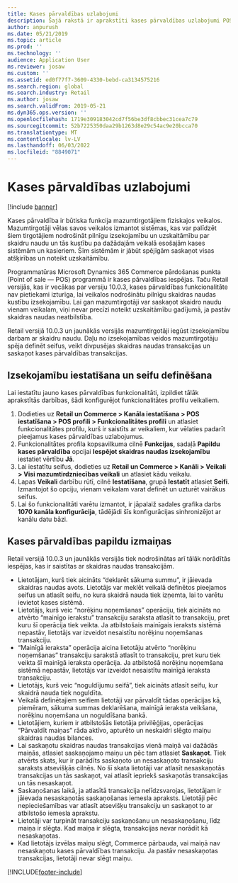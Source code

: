 ```yaml
---
title: Kases pārvaldības uzlabojumi
description: Šajā rakstā ir aprakstīti kases pārvaldības uzlabojumi POS sistēmā Dynamics 365 Commerce.
author: anpurush
ms.date: 05/21/2019
ms.topic: article
ms.prod: ''
ms.technology: ''
audience: Application User
ms.reviewer: josaw
ms.custom: ''
ms.assetid: ed0f77f7-3609-4330-bebd-ca3134575216
ms.search.region: global
ms.search.industry: Retail
ms.author: josaw
ms.search.validFrom: 2019-05-21
ms.dyn365.ops.version: ''
ms.openlocfilehash: 1719e309183042cd7f56be3df8cbbec31cea7c79
ms.sourcegitcommit: 52b7225350daa29b1263d8e29c54ac9e20bcca70
ms.translationtype: MT
ms.contentlocale: lv-LV
ms.lasthandoff: 06/03/2022
ms.locfileid: "8849071"
---
```

# <a name="cash-management-improvements"></a>Kases pārvaldības uzlabojumi

[!include [banner](includes/banner.md)]


Kases pārvaldība ir būtiska funkcija mazumtirgotājiem fiziskajos veikalos. Mazumtirgotāji vēlas savos veikalos izmantot sistēmas, kas var palīdzēt šiem tirgotājiem nodrošināt pilnīgu izsekojamību un uzskaitāmību par skaidru naudu un tās kustību pa dažādajām veikalā esošajām kases sistēmām un kasieriem. Šīm sistēmām ir jābūt spējīgām saskaņot visas atšķirības un noteikt uzskaitāmību.


Programmatūras Microsoft Dynamics 365 Commerce pārdošanas punkta (Point of sale — POS) programmā ir kases pārvaldības iespējas. Taču Retail versijās, kas ir vecākas par versiju 10.0.3, kases pārvaldības funkcionalitāte nav pietiekami izturīga, lai veikalos nodrošinātu pilnīgu skaidras naudas kustību izsekojamību. Lai gan mazumtirgotāji var saskaņot skaidro naudu vienam veikalam, viņi nevar precīzi noteikt uzskaitāmību gadījumā, ja pastāv skaidras naudas neatbilstība.


Retail versijā 10.0.3 un jaunākās versijās mazumtirgotāji iegūst izsekojamību darbam ar skaidru naudu. Daļu no izsekojamības veidos mazumtirgotāju spēja definēt seifus, veikt divpusējas skaidras naudas transakcijas un saskaņot kases pārvaldības transakcijas.

## <a name="set-up-traceability-and-define-safes"></a>Izsekojamību iestatīšana un seifu definēšana

Lai iestatītu jauno kases pārvaldības funkcionalitāti, izpildiet tālāk aprakstītās darbības, šādi konfigurējot funkcionalitātes profilu veikaliem.

1. Dodieties uz **Retail un Commerce \> Kanāla iestatīšana \> POS iestatīšana \> POS profili \> Funkcionalitātes profili** un atlasiet funkcionalitātes profilu, kurš ir saistīts ar veikaliem, kur vēlaties padarīt pieejamus kases pārvaldības uzlabojumus.
2. Funkcionalitātes profila kopsavilkuma cilnē **Funkcijas**, sadaļā **Papildu kases pārvaldība** opcijai **Iespējot skaidras naudas izsekojamību** iestatiet vērtību **Jā**.
3. Lai iestatītu seifus, dodieties uz **Retail un Commerce \> Kanāli \> Veikali \> Visi mazumtirdzniecības veikali** un atlasiet kādu veikalu.
4. Lapas **Veikali** darbību rūtī, cilnē **Iestatīšana**, grupā **Iestatīt** atlasiet **Seifi**. Izmantojot šo opciju, vienam veikalam varat definēt un uzturēt vairākus seifus.
4. Lai šo funkcionalitāti varētu izmantot, ir jāpalaiž sadales grafika darbs **1070 kanāla konfigurācija**, tādējādi šīs konfigurācijas sinhronizējot ar kanālu datu bāzi.

## <a name="additional-cash-management-changes"></a>Kases pārvaldības papildu izmaiņas

Retail versijā 10.0.3 un jaunākās versijās tiek nodrošinātas arī tālāk norādītās iespējas, kas ir saistītas ar skaidras naudas transakcijām.

- Lietotājam, kurš tiek aicināts “deklarēt sākuma summu”, ir jāievada skaidras naudas avots. Lietotājs var meklēt veikalā definētos pieejamos seifus un atlasīt seifu, no kura skaidrā nauda tiek izņemta, lai to varētu ievietot kases sistēmā.
- Lietotājs, kurš veic “norēķinu noņemšanas” operāciju, tiek aicināts no atvērto “mainīgo ierakstu” transakciju saraksta atlasīt to transakciju, pret kuru šī operācija tiek veikta. Ja atbilstošais mainīgais ieraksts sistēmā nepastāv, lietotājs var izveidot nesaistītu norēķinu noņemšanas transakciju.
- “Mainīgā ieraksta” operācija aicina lietotāju atvērto “norēķinu noņemšanas” transakciju sarakstā atlasīt to transakciju, pret kuru tiek veikta šī mainīgā ieraksta operācija. Ja atbilstošā norēķinu noņemšana sistēmā nepastāv, lietotājs var izveidot nesaistītu mainīgā ieraksta transakciju.
- Lietotājs, kurš veic “noguldījumu seifā”, tiek aicināts atlasīt seifu, kur skaidrā nauda tiek noguldīta.
- Veikalā definētajiem seifiem lietotāji var pārvaldīt tādas operācijas kā, piemēram, sākuma summas deklarēšana, mainīgā ieraksta veikšana, norēķinu noņemšana un noguldīšana bankā.
- Lietotājiem, kuriem ir atbilstošās lietotāja privilēģijas, operācijas “Pārvaldīt maiņas” rāda aktīvo, apturēto un neskaidri slēgto maiņu skaidras naudas bilances.
- Lai saskaņotu skaidras naudas transakcijas vienā maiņā vai dažādās maiņās, atlasiet saskaņojamo maiņu un pēc tam atlasiet **Saskaņot**. Tiek atvērts skats, kur ir parādīts saskaņoto un nesaskaņoto transakciju saraksts atsevišķās cilnēs. No šī skata lietotāji var atlasīt nesaskaņotās transakcijas un tās saskaņot, vai atlasīt iepriekš saskaņotās transakcijas un tās nesaskaņot.
- Saskaņošanas laikā, ja atlasītā transakcija nelīdzsvarojas, lietotājam ir jāievada nesaskaņotās saskaņošanas iemesla apraksts. Lietotāji pēc nepieciešamības var atlasīt atsevišķu transakciju un saskaņot to ar atbilstošo iemesla aprakstu.
- Lietotāji var turpināt transakciju saskaņošanu un nesaskaņošanu, līdz maiņa ir slēgta. Kad maiņa ir slēgta, transakcijas nevar norādīt kā nesaskaņotas.
- Kad lietotājs izvēlas maiņu slēgt, Commerce pārbauda, vai maiņā nav nesaskaņotu kases pārvaldības transakciju. Ja pastāv nesaskaņotas transakcijas, lietotāji nevar slēgt maiņu.


[!INCLUDE[footer-include](../includes/footer-banner.md)]